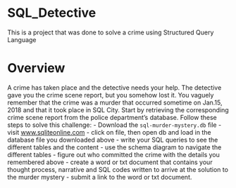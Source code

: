 # SQL_Detective
This is a project that was done to solve a crime using Structured Query Language
# Overview
A crime has taken place and the detective needs your help. The detective gave you the crime scene report, but you somehow lost it. You vaguely remember that the crime was a murder that occurred sometime on Jan.15, 2018 and that it took place in SQL City. Start by retrieving the corresponding crime scene report from the police department’s database. Follow these steps to solve this challenge: - Download the `sql-murder-mystery.db` file - visit www.sqliteonline.com - click on file, then open db and load in the database file you downloaded above - write your SQL queries to see the different tables and the content - use the schema diagram to navigate the different tables - figure out who committed the crime with the details you remembered above - create a word or txt document that contains your thought process, narrative and SQL codes written to arrive at the solution to the murder mystery - submit a link to the word or txt document.
